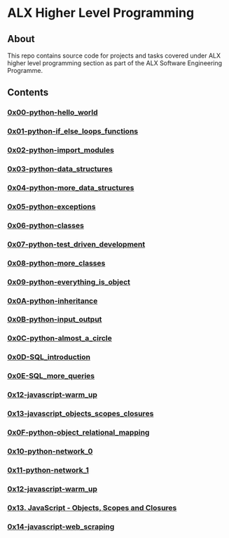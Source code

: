 # ALX Higher Level Programming
## About

This repo contains source code for projects and tasks covered under ALX higher level programming section as part of the ALX Software Engineering Programme.

## Contents

### [0x00-python-hello_world](https://github.com/j88moja-code/alx-higher_level_programming/tree/main/0x00-python-hello_world)
### [0x01-python-if_else_loops_functions](https://github.com/j88moja-code/alx-higher_level_programming/tree/main/0x01-python-if_else_loops_functions)
### [0x02-python-import_modules](https://github.com/j88moja-code/alx-higher_level_programming/tree/main/0x02-python-import_modules)
### [0x03-python-data_structures](https://github.com/j88moja-code/alx-higher_level_programming/tree/main/0x03-python-data_structures)
### [0x04-python-more_data_structures](https://github.com/j88moja-code/alx-higher_level_programming/tree/main/0x04-python-more_data_structures)
### [0x05-python-exceptions](https://github.com/j88moja-code/alx-higher_level_programming/tree/main/0x05-python-exceptions)
### [0x06-python-classes](https://github.com/j88moja-code/alx-higher_level_programming/tree/main/0x06-python-classes)
### [0x07-python-test_driven_development](https://github.com/j88moja-code/alx-higher_level_programming/tree/main/0x07-python-test_driven_development)
### [0x08-python-more_classes](https://github.com/j88moja-code/alx-higher_level_programming/tree/main/0x08-python-more_classes)
### [0x09-python-everything_is_object](https://github.com/j88moja-code/alx-higher_level_programming/tree/main/0x09-python-everything_is_object)
### [0x0A-python-inheritance](https://github.com/j88moja-code/alx-higher_level_programming/tree/main/0x0A-python-inheritance)
### [0x0B-python-input_output](https://github.com/j88moja-code/alx-higher_level_programming/tree/main/0x0B-python-input_output)
### [0x0C-python-almost_a_circle](https://github.com/j88moja-code/alx-higher_level_programming/tree/main/0x0C-python-almost_a_circle)
### [0x0D-SQL_introduction](https://github.com/j88moja-code/alx-higher_level_programming/tree/main/0x0D-SQL_introduction)
### [0x0E-SQL_more_queries](https://github.com/j88moja-code/alx-higher_level_programming/tree/main/0x0E-SQL_more_queries)
### [0x12-javascript-warm_up](https://github.com/j88moja-code/alx-higher_level_programming/tree/main/0x12-javascript-warm_up)
### [0x13-javascript_objects_scopes_closures](https://github.com/j88moja-code/alx-higher_level_programming/tree/main/0x13-javascript_objects_scopes_closures)
### [0x0F-python-object_relational_mapping](https://github.com/j88moja-code/alx-higher_level_programming/tree/main/0x0F-python-object_relational_mapping)
### [0x10-python-network_0](https://github.com/j88moja-code/alx-higher_level_programming/tree/main/0x10-python-network_0)
### [0x11-python-network_1](https://github.com/j88moja-code/alx-higher_level_programming/tree/main/0x11-python-network_1)
### [0x12-javascript-warm_up](https://github.com/j88moja-code/alx-higher_level_programming/tree/main/0x12-javascript-warm_up)
### [0x13. JavaScript - Objects, Scopes and Closures](https://github.com/j88moja-code/alx-higher_level_programming/tree/main/0x13-javascript_objects_scopes_closures)
### [0x14-javascript-web_scraping]()
